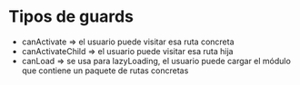 # Tipos de guards

- canActivate => el usuario puede visitar esa ruta concreta
- canActivateChild => el usuario puede visitar esa ruta hija
- canLoad => se usa para lazyLoading, el usuario puede cargar el módulo que contiene un paquete de rutas concretas
